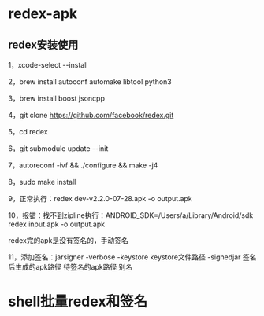 # redex-apk
## redex安装使用

1，xcode-select --install

2，brew install autoconf automake libtool python3

3，brew install boost jsoncpp

4，git clone https://github.com/facebook/redex.git

5，cd redex

6，git submodule update --init

7，autoreconf -ivf && ./configure && make -j4

8，sudo make install

9，正常执行：redex dev-v2.2.0-07-28.apk -o output.apk 

10，报错：找不到zipline执行：ANDROID_SDK=/Users/a/Library/Android/sdk redex input.apk -o output.apk

redex完的apk是没有签名的，手动签名

11，添加签名：jarsigner -verbose -keystore keystore文件路径 -signedjar 签名后生成的apk路径 待签名的apk路径 别名

# shell批量redex和签名

